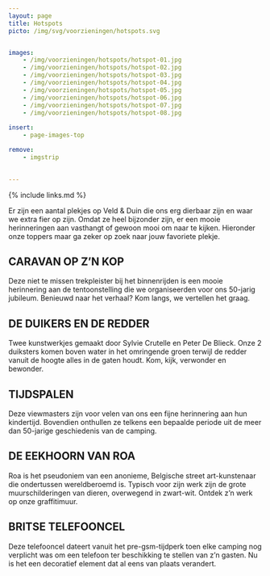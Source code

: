 ```yaml
---
layout: page
title: Hotspots
picto: /img/svg/voorzieningen/hotspots.svg


images:
    - /img/voorzieningen/hotspots/hotspot-01.jpg
    - /img/voorzieningen/hotspots/hotspot-02.jpg
    - /img/voorzieningen/hotspots/hotspot-03.jpg
    - /img/voorzieningen/hotspots/hotspot-04.jpg
    - /img/voorzieningen/hotspots/hotspot-05.jpg
    - /img/voorzieningen/hotspots/hotspot-06.jpg
    - /img/voorzieningen/hotspots/hotspot-07.jpg
    - /img/voorzieningen/hotspots/hotspot-08.jpg
    
insert:
    - page-images-top

remove:
    - imgstrip
    

---
```

{% include links.md %}

Er zijn een aantal plekjes op Veld & Duin die ons erg dierbaar zijn en waar we extra fier op zijn. Omdat ze heel bijzonder zijn, er een mooie herinneringen aan vasthangt of gewoon mooi om naar te kijken. 
Hieronder onze toppers maar ga zeker op zoek naar jouw favoriete plekje. 

## CARAVAN OP Z’N KOP
Deze niet te missen trekpleister bij het binnenrijden is een mooie herinnering aan de tentoonstelling die we organiseerden voor ons 50-jarig jubileum. Benieuwd naar het verhaal? Kom langs, we vertellen het graag.

## DE DUIKERS EN DE REDDER
Twee kunstwerkjes gemaakt door Sylvie Crutelle en Peter De Blieck. 
Onze 2 duiksters komen boven water in het omringende groen terwijl de redder vanuit de hoogte alles in de gaten houdt. Kom, kijk, verwonder en bewonder.

## TIJDSPALEN
Deze viewmasters zijn voor velen van ons een fijne herinnering aan hun kindertijd. Bovendien onthullen ze telkens een bepaalde periode uit de meer dan 50-jarige geschiedenis van de camping. 

## DE EEKHOORN VAN ROA
Roa is het pseudoniem van een anonieme, Belgische street art-kunstenaar die ondertussen wereldberoemd is. Typisch voor zijn werk zijn de grote muurschilderingen van dieren, overwegend in zwart-wit. Ontdek z’n werk op onze graffitimuur.

## BRITSE TELEFOONCEL
Deze telefooncel dateert vanuit het pre-gsm-tijdperk toen elke camping nog verplicht was om een telefoon ter beschikking te stellen van z’n gasten. Nu is het een decoratief element dat al eens van plaats verandert.
